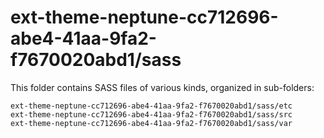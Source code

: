 # ext-theme-neptune-cc712696-abe4-41aa-9fa2-f7670020abd1/sass

This folder contains SASS files of various kinds, organized in sub-folders:

    ext-theme-neptune-cc712696-abe4-41aa-9fa2-f7670020abd1/sass/etc
    ext-theme-neptune-cc712696-abe4-41aa-9fa2-f7670020abd1/sass/src
    ext-theme-neptune-cc712696-abe4-41aa-9fa2-f7670020abd1/sass/var
